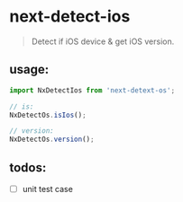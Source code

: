 # next-detect-ios
> Detect if iOS device &amp; get iOS version.


## usage:
```js
import NxDetectIos from 'next-detext-os';

// is:
NxDetectOs.isIos();

// version:
NxDetectOs.version();

```

## todos:
- [ ] unit test case

